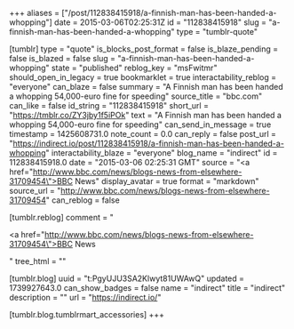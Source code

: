 +++
aliases = ["/post/112838415918/a-finnish-man-has-been-handed-a-whopping"]
date = 2015-03-06T02:25:31Z
id = "112838415918"
slug = "a-finnish-man-has-been-handed-a-whopping"
type = "tumblr-quote"

[tumblr]
type = "quote"
is_blocks_post_format = false
is_blaze_pending = false
is_blazed = false
slug = "a-finnish-man-has-been-handed-a-whopping"
state = "published"
reblog_key = "msFwitmr"
should_open_in_legacy = true
bookmarklet = true
interactability_reblog = "everyone"
can_blaze = false
summary = "A Finnish man has been handed a whopping 54,000-euro fine for speeding"
source_title = "bbc.com"
can_like = false
id_string = "112838415918"
short_url = "https://tmblr.co/ZY3jby1f5iPOk"
text = "A Finnish man has been handed a whopping 54,000-euro fine for speeding"
can_send_in_message = true
timestamp = 1425608731.0
note_count = 0.0
can_reply = false
post_url = "https://indirect.io/post/112838415918/a-finnish-man-has-been-handed-a-whopping"
interactability_blaze = "everyone"
blog_name = "indirect"
id = 112838415918.0
date = "2015-03-06 02:25:31 GMT"
source = "<a href=\"http://www.bbc.com/news/blogs-news-from-elsewhere-31709454\">BBC News</a>"
display_avatar = true
format = "markdown"
source_url = "http://www.bbc.com/news/blogs-news-from-elsewhere-31709454"
can_reblog = false

[tumblr.reblog]
comment = "<p><a href=\"http://www.bbc.com/news/blogs-news-from-elsewhere-31709454\">BBC News</a></p>"
tree_html = ""

[tumblr.blog]
uuid = "t:PgyUJU3SA2Klwyt81UWAwQ"
updated = 1739927643.0
can_show_badges = false
name = "indirect"
title = "indirect"
description = ""
url = "https://indirect.io/"

[tumblr.blog.tumblrmart_accessories]
+++
